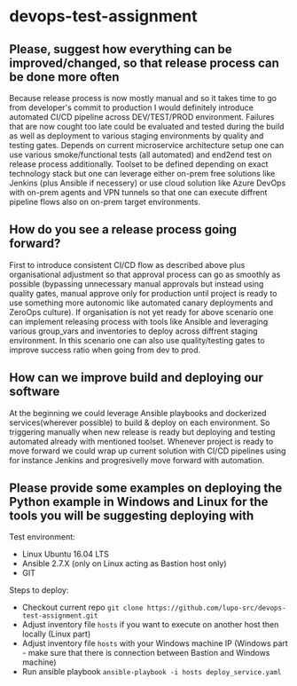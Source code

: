 # devops-test-assignment
## Please, suggest how everything can be improved/changed, so that release process can be done more often
Because release process is now mostly manual and so it takes time to go from developer's commit to production I would definitely introduce automated CI/CD pipeline across DEV/TEST/PROD environment. Failures that are now cought too late could be evaluated and tested during the build as well as deployment to various staging environments by quality and testing gates. Depends on current microservice architecture setup one can use various smoke/functional tests (all automated) and end2end test on release process additionally. Toolset to be defined depending on exact technology stack but one can leverage either on-prem free solutions like Jenkins (plus Ansible if necessery) or use cloud solution like Azure DevOps with on-prem agents and VPN tunnels so that one can execute diffrent pipeline flows also on on-prem target environments.

## How do you see a release process going forward?
First to introduce consistent CI/CD flow as described above plus organisational adjustment so that approval process can go as smoothly as possible (bypassing unnecessary manual approvals but instead using quality gates, manual approve only for production until project is ready to use something more autonomic like automated canary deployments and ZeroOps culture).
If organisation is not yet ready for above scenario one can implement releasing process with tools like Ansible and leveraging various group_vars and inventories to deploy across diffrent staging environment. In this scenario one can also use quality/testing gates to improve success ratio when going from dev to prod.

## How can we improve build and deploying our software
At the beginning we could leverage Ansible playbooks and dockerized services(wherever possible) to build & deploy on each environment. So triggering manually when new release is ready but deploying and testing automated already with mentioned toolset. Whenever project is ready to move forward we could wrap up current solution with CI/CD pipelines using for instance Jenkins and progresivelly move forward with automation.

## Please provide some examples on deploying the Python example in Windows and Linux for the tools you will be suggesting deploying with
Test environment:
* Linux Ubuntu 16.04 LTS
* Ansible 2.7.X (only on Linux acting as Bastion host only)
* GIT

Steps to deploy:
* Checkout current repo `git clone https://github.com/lupo-src/devops-test-assignment.git`
* Adjust inventory file `hosts` if you want to execute on another host then locally (Linux part)
* Adjust inventory file `hosts` with your Windows machine IP (Windows part - make sure that there is connection between Bastion and Windows machine)
* Run ansible playbook `ansible-playbook -i hosts deploy_service.yaml`
